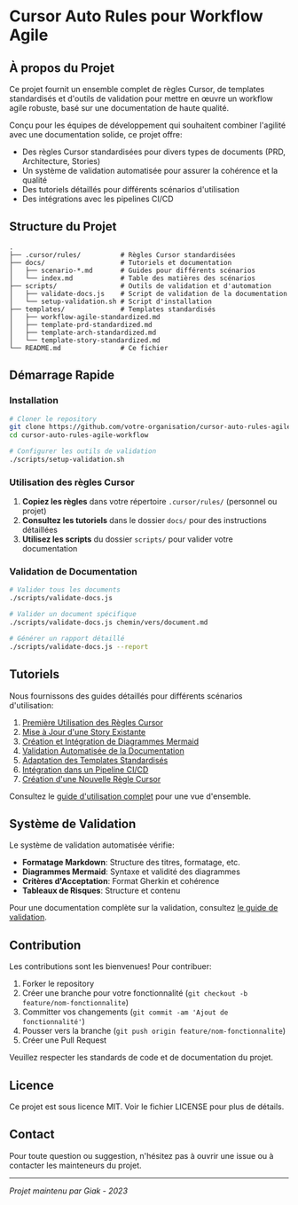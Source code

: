 # Cursor Auto Rules pour Workflow Agile

## À propos du Projet

Ce projet fournit un ensemble complet de règles Cursor, de templates standardisés et d'outils de validation pour mettre en œuvre un workflow agile robuste, basé sur une documentation de haute qualité.

Conçu pour les équipes de développement qui souhaitent combiner l'agilité avec une documentation solide, ce projet offre:

- Des règles Cursor standardisées pour divers types de documents (PRD, Architecture, Stories)
- Un système de validation automatisée pour assurer la cohérence et la qualité
- Des tutoriels détaillés pour différents scénarios d'utilisation
- Des intégrations avec les pipelines CI/CD

## Structure du Projet

```
.
├── .cursor/rules/          # Règles Cursor standardisées
├── docs/                   # Tutoriels et documentation
│   ├── scenario-*.md       # Guides pour différents scénarios
│   └── index.md            # Table des matières des scénarios
├── scripts/                # Outils de validation et d'automation
│   ├── validate-docs.js    # Script de validation de la documentation
│   └── setup-validation.sh # Script d'installation
├── templates/              # Templates standardisés
│   ├── workflow-agile-standardized.md
│   ├── template-prd-standardized.md
│   ├── template-arch-standardized.md
│   └── template-story-standardized.md
└── README.md               # Ce fichier
```

## Démarrage Rapide

### Installation

```bash
# Cloner le repository
git clone https://github.com/votre-organisation/cursor-auto-rules-agile-workflow.git
cd cursor-auto-rules-agile-workflow

# Configurer les outils de validation
./scripts/setup-validation.sh
```

### Utilisation des règles Cursor

1. **Copiez les règles** dans votre répertoire `.cursor/rules/` (personnel ou projet)
2. **Consultez les tutoriels** dans le dossier `docs/` pour des instructions détaillées
3. **Utilisez les scripts** du dossier `scripts/` pour valider votre documentation

### Validation de Documentation

```bash
# Valider tous les documents
./scripts/validate-docs.js

# Valider un document spécifique
./scripts/validate-docs.js chemin/vers/document.md

# Générer un rapport détaillé
./scripts/validate-docs.js --report
```

## Tutoriels

Nous fournissons des guides détaillés pour différents scénarios d'utilisation:

1. [Première Utilisation des Règles Cursor](docs/scenario-1-premiere-utilisation.md)
2. [Mise à Jour d'une Story Existante](docs/scenario-2-mise-a-jour-story.md)
3. [Création et Intégration de Diagrammes Mermaid](docs/scenario-3-diagrammes-mermaid.md)
4. [Validation Automatisée de la Documentation](docs/scenario-4-validation-documentation.md)
5. [Adaptation des Templates Standardisés](docs/scenario-5-adaptation-templates.md)
6. [Intégration dans un Pipeline CI/CD](docs/scenario-6-integration-cicd.md)
7. [Création d'une Nouvelle Règle Cursor](docs/scenario-7-creation-regle-cursor.md)

Consultez le [guide d'utilisation complet](docs/index.md) pour une vue d'ensemble.

## Système de Validation

Le système de validation automatisée vérifie:

- **Formatage Markdown**: Structure des titres, formatage, etc.
- **Diagrammes Mermaid**: Syntaxe et validité des diagrammes
- **Critères d'Acceptation**: Format Gherkin et cohérence
- **Tableaux de Risques**: Structure et contenu

Pour une documentation complète sur la validation, consultez [le guide de validation](docs/scenario-4-validation-documentation.md).

## Contribution

Les contributions sont les bienvenues! Pour contribuer:

1. Forker le repository
2. Créer une branche pour votre fonctionnalité (`git checkout -b feature/nom-fonctionnalite`)
3. Committer vos changements (`git commit -am 'Ajout de fonctionnalité'`)
4. Pousser vers la branche (`git push origin feature/nom-fonctionnalite`)
5. Créer une Pull Request

Veuillez respecter les standards de code et de documentation du projet.

## Licence

Ce projet est sous licence MIT. Voir le fichier LICENSE pour plus de détails.

## Contact

Pour toute question ou suggestion, n'hésitez pas à ouvrir une issue ou à contacter les mainteneurs du projet.

---

_Projet maintenu par Giak - 2023_
